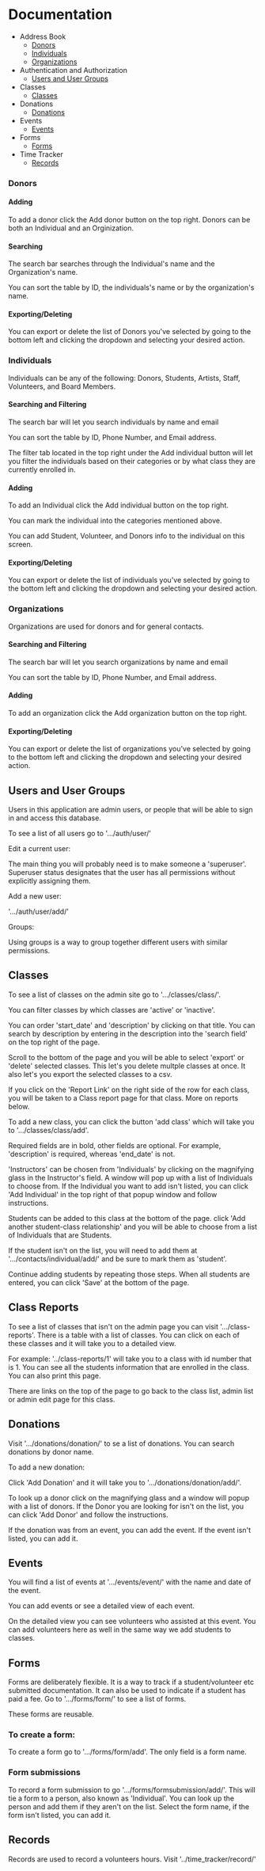 # Documentation

* Address Book
    + [Donors](#donors)
    + [Individuals](#individuals)
    + [Organizations](#organizations)
* Authentication and Authorization
    + [Users and User Groups](#users-and-user-groups)
* Classes
    + [Classes](#classes)
* Donations
    + [Donations](#donations)
* Events
    + [Events](#events)
* Forms
    + [Forms](#forms)
* Time Tracker
    + [Records](#records)

### Donors

#### Adding

To add a donor click the Add donor button on the top right. Donors can be both an Individual and an Orginization. 

#### Searching

The search bar searches through the Individual's name and the Organization's name.

You can sort the table by ID, the individuals's name or by the organization's name.

#### Exporting/Deleting

You can export or delete the list of Donors you've selected by going to the bottom left and clicking the dropdown and selecting your desired action.

### Individuals

Individuals can be any of the following: Donors, Students, Artists, Staff, Volunteers, and Board Members.

#### Searching and Filtering

The search bar will let you search individuals by name and email

You can sort the table by ID, Phone Number, and Email address.

The filter tab located in the top right under the Add individual button will let you filter the individuals based on their categories or by what class they are currently enrolled in.

#### Adding

To add an Individual click the Add individual button on the top right.

You can mark the individual into the categories mentioned above.

You can add Student, Volunteer, and Donors info to the individual on this screen.

#### Exporting/Deleting

You can export or delete the list of individuals you've selected by going to the bottom left and clicking the dropdown and selecting your desired action.

### Organizations

Organizations are used for donors and for general contacts.

#### Searching and Filtering

The search bar will let you search organizations by name and email

You can sort the table by ID, Phone Number, and Email address.

#### Adding

To add an organization click the Add organization button on the top right.

#### Exporting/Deleting

You can export or delete the list of organizations you've selected by going to the bottom left and clicking the dropdown and selecting your desired action.


## Users and User Groups
Users in this application are admin users, or people that will be able to sign in and access this database.

To see a list of all users go to '.../auth/user/'

Edit a current user:

The main thing you will probably need is to make someone a 'superuser'. Superuser status designates that the user has all permissions without explicitly assigning them.

Add a new user:

'.../auth/user/add/'

Groups:

Using groups is a way to group together different users with similar permissions.

## Classes
To see a list of classes on the admin site go to '.../classes/class/'.

You can filter classes by which classes are 'active' or 'inactive'.

You can order 'start_date' and 'description' by clicking on that title. You can search by description by entering in the description into the 'search field' on the top right of the page.

Scroll to the bottom of the page and you will be able to select 'export' or 'delete' selected classes. This let's you delete multple classes at once. It also let's you export the selected classes to a csv.

If you click on the 'Report Link' on the right side of the row for each class, you will be taken to a Class report page for that class. More on reports below.

To add a new class, you can click the button 'add class' which will take you to '.../classes/class/add'.

Required fields are in bold, other fields are optional. For example, 'description' is required, whereas 'end_date' is not.

'Instructors' can be chosen from 'Individuals' by clicking on the magnifying glass in the Instructor's field. A window will pop up with a list of Individuals to choose from. If the Individual you want to add isn't listed, you can click 'Add Individual' in the top right of that popup window and follow instructions.

Students can be added to this class at the bottom of the page. click 'Add another student-class relationship' and you will be able to choose from a list of Individuals that are Students.

If the student isn't on the list, you will need to add them at '.../contacts/individual/add/' and be sure to mark them as 'student'.

Continue adding students by repeating those steps. When all students are entered, you can click 'Save' at the bottom of the page.

## Class Reports

To see a list of classes that isn't on the admin page you can visit '.../class-reports'. There is a table with a list of classes. You can click on each of these classes and it will take you to a detailed view.

For example:
'../class-reports/1' will take you to a class with id number that is 1. You can see all the students information that are enrolled in the class. You can also print this page.

There are links on the top of the page to go back to the class list, admin list or admin edit page for this class.

## Donations

Visit '.../donations/donation/' to se a list of donations. You can search donations by donor name.

To add a new donation:

Click 'Add Donation' and it will take you to '.../donations/donation/add/'.

To look up a donor click on the magnifying glass and a window will popup with a list of donors. If the Donor you are looking for isn't on the list, you can click 'Add Donor' and follow the instructions.

If the donation was from an event, you can add the event. If the event isn't listed, you can add it.

## Events

You will find a list of events at '.../events/event/' with the name and date of the event.

You can add events or see a detailed view of each event.

On the detailed view you can see volunteers who assisted at this event. You can add volunteers here as well in the same way we add students to classes.

## Forms

Forms are deliberately flexible. It is a way to track if a student/volunteer etc submitted documentation. It can also be used to indicate if a student has paid a fee.
Go to '.../forms/form/' to see a list of forms.

These forms are reusable.

### To create a form:

To create a form go to '.../forms/form/add'. The only field is a form name.

### Form submissions

To record a form submission to go '.../forms/formsubmission/add/'. This will tie a form to a person, also known as 'Individual'. You can look up the person and add them if they aren't on the list.
Select the form name, if the form isn't listed, you can add it.

## Records

Records are used to record a volunteers hours. Visit '../time_tracker/record/'

